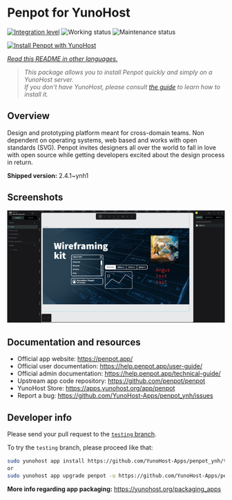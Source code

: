 <!--
N.B.: This README was automatically generated by <https://github.com/YunoHost/apps/tree/master/tools/readme_generator>
It shall NOT be edited by hand.
-->

# Penpot for YunoHost

[![Integration level](https://apps.yunohost.org/badge/integration/penpot)](https://ci-apps.yunohost.org/ci/apps/penpot/)
![Working status](https://apps.yunohost.org/badge/state/penpot)
![Maintenance status](https://apps.yunohost.org/badge/maintained/penpot)

[![Install Penpot with YunoHost](https://install-app.yunohost.org/install-with-yunohost.svg)](https://install-app.yunohost.org/?app=penpot)

*[Read this README in other languages.](./ALL_README.md)*

> *This package allows you to install Penpot quickly and simply on a YunoHost server.*  
> *If you don't have YunoHost, please consult [the guide](https://yunohost.org/install) to learn how to install it.*

## Overview

Design and prototyping platform meant for cross-domain teams. Non dependent on operating systems, web based and works with open standards (SVG). Penpot invites designers all over the world to fall in love with open source while getting developers excited about the design process in return.

**Shipped version:** 2.4.1~ynh1

## Screenshots

![Screenshot of Penpot](./doc/screenshots/penpot.png)

## Documentation and resources

- Official app website: <https://penpot.app/>
- Official user documentation: <https://help.penpot.app/user-guide/>
- Official admin documentation: <https://help.penpot.app/technical-guide/>
- Upstream app code repository: <https://github.com/penpot/penpot>
- YunoHost Store: <https://apps.yunohost.org/app/penpot>
- Report a bug: <https://github.com/YunoHost-Apps/penpot_ynh/issues>

## Developer info

Please send your pull request to the [`testing` branch](https://github.com/YunoHost-Apps/penpot_ynh/tree/testing).

To try the `testing` branch, please proceed like that:

```bash
sudo yunohost app install https://github.com/YunoHost-Apps/penpot_ynh/tree/testing --debug
or
sudo yunohost app upgrade penpot -u https://github.com/YunoHost-Apps/penpot_ynh/tree/testing --debug
```

**More info regarding app packaging:** <https://yunohost.org/packaging_apps>
